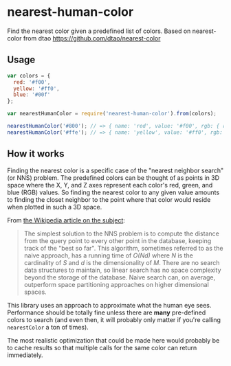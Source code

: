 # nearest-human-color

Find the nearest color given a predefined list of colors.
Based on nearest-color from dtao
https://github.com/dtao/nearest-color

## Usage

```javascript
var colors = {
  red: '#f00',
  yellow: '#ff0',
  blue: '#00f'
};

var nearestHumanColor = require('nearest-human-color').from(colors);

nearestHumanColor('#800'); // => { name: 'red', value: '#f00', rgb: { r: 255, g: 0, b: 0 }, distance: 119 }
nearestHumanColor('#ffe'); // => { name: 'yellow', value: '#ff0', rgb: { r: 255, g: 255, b: 0 }, distance: 238 }
```

## How it works

Finding the nearest color is a specific case of the "nearest neighbor search" (or NNS) problem. The predefined colors can be thought of as points in 3D space where the X, Y, and Z axes represent each color's red, green, and blue (RGB) values. So finding the nearest color to any given value amounts to finding the closet neighbor to the point where that color would reside when plotted in such a 3D space.

From [the Wikipedia article on the subject](http://en.wikipedia.org/wiki/Nearest_neighbor_search):

> The simplest solution to the NNS problem is to compute the distance from the query point
> to every other point in the database, keeping track of the "best so far". This algorithm,
> sometimes referred to as the naive approach, has a running time of *O(Nd)* where *N* is
> the cardinality of *S* and *d* is the dimensionality of *M*. There are no search data
> structures to maintain, so linear search has no space complexity beyond the storage of the
> database. Naive search can, on average, outperform space partitioning approaches on higher
> dimensional spaces.

This library uses an approach to approximate what the human eye sees. Performance should be totally fine unless there are **many** pre-defined colors to search (and even then, it will probably only matter if you're calling `nearestColor` a ton of times).

The most realistic optimization that could be made here would probably be to cache results so that multiple calls for the same color can return immediately.
